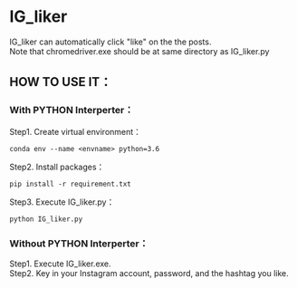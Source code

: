# IG_liker

IG_liker can automatically click "like" on the the posts.  
Note that chromedriver.exe should be at same directory as IG_liker.py
## HOW TO USE IT：
### With PYTHON Interperter：
  Step1. Create virtual environment：  
  ```
  conda env --name <envname> python=3.6  
  ```
  Step2. Install packages：  
  ```
  pip install -r requirement.txt 
  ```
  Step3. Execute IG_liker.py：  
  ```
  python IG_liker.py  
  ```
### Without PYTHON Interperter：
  Step1. Execute IG_liker.exe.   
  Step2. Key in your Instagram account, password, and the hashtag you like.
